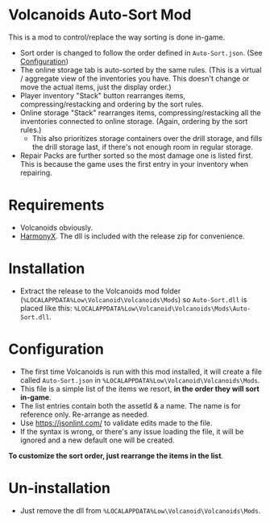 ﻿# Volcanoids Auto-Sort Mod
This is a mod to control/replace the way sorting is done in-game.

- Sort order is changed to follow the order defined in `Auto-Sort.json`. (See [Configuration](#Configuration))
- The online storage tab is auto-sorted by the same rules. (This is a virtual / aggregate view of the inventories you have. This doesn't change or move the actual items, just the display order.)
- Player inventory "Stack" button rearranges items, compressing/restacking and ordering by the sort rules.
- Online storage "Stack" rearranges items, compressing/restacking all the inventories connected to online storage. (Again, ordering by the sort rules.)
  - This also prioritizes storage containers over the drill storage, and fills the drill storage last, if there's not enough room in regular storage.
- Repair Packs are further sorted so the most damage one is listed first. This is because the game uses the first entry in your inventory when repairing.

# Requirements
- Volcanoids obviously.
- [HarmonyX](https://github.com/BepInEx/HarmonyX). The dll is included with the release zip for convenience.

# Installation
- Extract the release to the Volcanoids mod folder (`%LOCALAPPDATA%Low\Volcanoid\Volcanoids\Mods`) so `Auto-Sort.dll` is placed like this: `%LOCALAPPDATA%Low\Volcanoid\Volcanoids\Mods\Auto-Sort.dll`.

# Configuration
- The first time Volcanoids is run with this mod installed, it will create a file called `Auto-Sort.json` in `%LOCALAPPDATA%Low\Volcanoid\Volcanoids\Mods`.
- This file is a simple list of the items we resort, **in the order they will sort in-game**.
- The list entries contain both the assetId & a name. The name is for reference only. Re-arrange as needed.
- Use https://jsonlint.com/ to validate edits made to the file.
- If the syntax is wrong, or there's any issue loading the file, it will be ignored and a new default one will be created.

**To customize the sort order, just rearrange the items in the list**.

# Un-installation
- Just remove the dll from `%LOCALAPPDATA%Low\Volcanoid\Volcanoids\Mods`.